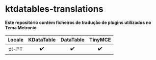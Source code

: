 # ktdatables-translations
        
**Este repositório contém ficheiros de tradução de plugins utilizados no Tema Metronic**

|Locale|KDataTable|DataTable|TinyMCE
|:---:|:---:|:---:|:---:|
| pt-PT |✔️  |✔️  |✔️  
